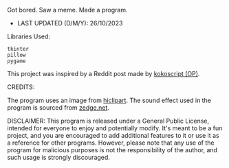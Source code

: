 Got bored. Saw a meme. Made a program.

- LAST UPDATED (D/M/Y): 26/10/2023

Libraries Used:

    tkinter
    pillow
    pygame

This project was inspired by a Reddit post made by [kokoscript (OP)](https://www.reddit.com/r/thomastheplankengine/comments/lpv59x/had_a_dream_several_months_ago_where_i_got_this/).

CREDITS:

The program uses an image from [hiclipart](https://www.hiclipart.com/free-transparent-background-png-clipart-qbtbb).
The sound effect used in the program is sourced from [zedge.net](https://www.zedge.net/ringtone/034605e7-c114-4b64-b4bb-337ec9552f79).

DISCLAIMER: This program is released under a General Public License, intended for everyone to enjoy and potentially modify. It's meant to be a fun project, and you are encouraged to add additional features to it or use it as a reference for other programs. However, please note that any use of the program for malicious purposes is not the responsibility of the author, and such usage is strongly discouraged.
